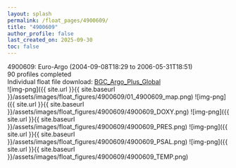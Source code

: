 ```yaml
---
layout: splash
permalink: /float_pages/4900609/
title: "4900609"
author_profile: false
last_created_on: 2025-09-30
toc: false
---
```

 
4900609: Euro-Argo (2004-09-08T18:29 to 2006-05-31T18:51)\
90 profiles completed\
Individual float file download: [BGC_Argo_Plus_Global](https://ftp.soest.hawaii.edu/bgc_argo_plus/Individual_Floats/outliers_removed/4900609_Sprof_processed.nc)\
![img-png]({{ site.url }}{{ site.baseurl }}/assets/images/float_figures/4900609/01_4900609_map.png)
![img-png]({{ site.url }}{{ site.baseurl }}/assets/images/float_figures/4900609/4900609_DOXY.png)
![img-png]({{ site.url }}{{ site.baseurl }}/assets/images/float_figures/4900609/4900609_PRES.png)
![img-png]({{ site.url }}{{ site.baseurl }}/assets/images/float_figures/4900609/4900609_PSAL.png)
![img-png]({{ site.url }}{{ site.baseurl }}/assets/images/float_figures/4900609/4900609_TEMP.png)
